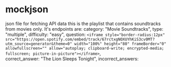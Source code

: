 # mockjson
json file for fetching API data
this is the playlist that contains soundtracks from movies only. It's endpoints are:
category: "Movie Soundtracks",
type: "multiple",
difficulty: "easy",
question: `<iframe style="border-radius:12px" src="https://open.spotify.com/embed/track/67rctxgNOXUYhKiS3cv0MT?utm_source=generator&theme=0" width="100%" height="80" frameBorder="0" allowfullscreen="" allow="autoplay; clipboard-write; encrypted-media; fullscreen; picture-in-picture"></iframe>`,      
correct_answer: "The Lion Sleeps Tonight",
incorrect_answers: 
